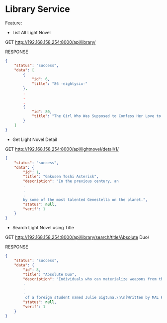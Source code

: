 # Library Service
Feature:
- List All Light Novel

GET http://192.168.158.254:8000/api/library/

RESPONSE
``` json
{
    "status": "success",
    "data": [
        {
            "id": 6,
            "title": "86 -eightysix-"
        },
        .
        .
        .
        {
            "id": 80,
            "title": "The Girl Who Was Supposed to Confess Her Love to Me as a Punishment Game, But No Matter How You Look at It, She’s in Love With Me!"
        }
    ]
}
```
- Get Light Novel Detail

GET http://192.168.158.254:8000/api/lightnovel/detail/1/
```json
{
    "status": "success",
    "data": {
        "id": 1,
        "title": "Gakusen Toshi Asterisk",
        "description": "In the previous century, an 
        .
        .
        .
        by some of the most talented Genestella on the planet.",
        "status": null,
        "verif": 1
    }
}

```
- Search Light Novel using Title

GET http://192.168.158.254:8000/api/library/search/title/Absolute Duo/

RESPONSE
```json
{
    "status": "success",
    "data": {
        "id": 8,
        "title": "Absolute Duo",
        "description": "Individuals who can materialize weapons from their soul are called \"Blazers,\" and  
        .
        .
        .
         of a foreign student named Julie Sigtuna.\n\n[Written by MAL Rewrite]",
        "status": null,
        "verif": 1
    }
}
```